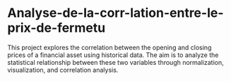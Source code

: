 # Analyse-de-la-corr-lation-entre-le-prix-de-fermetu
This project explores the correlation between the opening and closing prices of a financial asset using historical data. The aim is to analyze the statistical relationship between these two variables through normalization, visualization, and correlation analysis.
